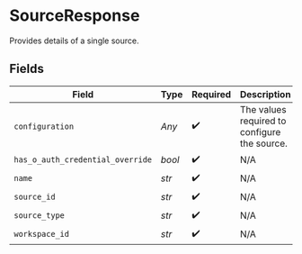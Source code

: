 # SourceResponse

Provides details of a single source.


## Fields

| Field                                        | Type                                         | Required                                     | Description                                  |
| -------------------------------------------- | -------------------------------------------- | -------------------------------------------- | -------------------------------------------- |
| `configuration`                              | *Any*                                        | :heavy_check_mark:                           | The values required to configure the source. |
| `has_o_auth_credential_override`             | *bool*                                       | :heavy_check_mark:                           | N/A                                          |
| `name`                                       | *str*                                        | :heavy_check_mark:                           | N/A                                          |
| `source_id`                                  | *str*                                        | :heavy_check_mark:                           | N/A                                          |
| `source_type`                                | *str*                                        | :heavy_check_mark:                           | N/A                                          |
| `workspace_id`                               | *str*                                        | :heavy_check_mark:                           | N/A                                          |